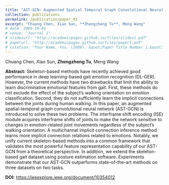 ```yaml
---
title: "AST-GCN: Augmented Spatial Temporal Graph Convolutional Neural Network for Gait Emotion Recognition (TCSVT 2024)"
collection: publications
permalink: /publication/paper_01
excerpt: "Chuang Chen, Xiao Sun, **Zhengzheng Tu**, Meng Wang"
# date: 2009-10-01
# venue: "Journal 1"
# slidesurl: "http://academicpages.github.io/files/slides1.pdf"
# paperurl: "http://academicpages.github.io/files/paper1.pdf"
# citation: "Your Name, You. (2009). &quot;Paper Title Number 1.&quot; <i>Journal 1</i>. 1(1)."
---
```


Chuang Chen, Xiao Sun, **Zhengzheng Tu**, Meng Wang

**Abstract:** Skeleton-based methods have recently achieved good performance in deep learning-based gait emotion recognition (DL-GER). However, the current methods have two drawbacks that limit the ability to learn discriminative emotional features from gait. First, these methods do not exclude the effect of the subject’s walking orientation on emotion classification. Second, they do not sufficiently learn the implicit connections between the joints during human walking. In this paper, an augmented spatial-temporal graph convolutional neural network (AST-GCN) is introduced to solve these two problems. The interframe shift encoding (ISE) module acquires interframe shifts of joints to make the network sensitive to changes in emotion-related joint movements regardless of the subject’s walking orientation. A multichannel implicit connection inference method learns more implicit connection relations related to emotions. Notably, we unify current skeleton-based methods into a common framework that validates the most powerful feature representation capability of our AST-GCN from a theoretical perspective. In addition, we extend the skeleton-based gait dataset using posture estimation software. Experiments demonstrate that our AST-GCN outperforms state-of-the-art methods on three datasets on two tasks.

**DOI:** https://ieeexplore.ieee.org/document/10354012